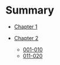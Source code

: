 # Summary

- [Chapter 1](./chapter_1.md)

- [Chapter 2](./02/readme.md)
  - [001-010](./02/001-010.md)
  - [011-020](./02/010-020.md)